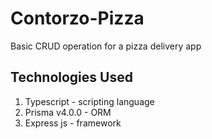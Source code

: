 # Contorzo-Pizza
Basic CRUD operation for a pizza delivery app
## Technologies Used
1. Typescript - scripting language
2. Prisma v4.0.0 - ORM
3. Express js - framework 
